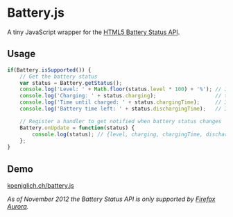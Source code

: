# Battery.js

A tiny JavaScript wrapper for the [HTML5 Battery Status API](http://www.w3.org/TR/battery-status/).

## Usage

```JavaScript
if(Battery.isSupported()) {
	// Get the battery status
	var status = Battery.getStatus();
	console.log('Level: ' + Math.floor(status.level * 100) + '%'); // 30%
	console.log('Charging: ' + status.charging);                   // true
	console.log('Time until charged: ' + status.chargingTime);     // 3600 (seconds) or Infinity
	console.log('Battery time left: ' + status.dischargingTime);   // 3600 (seconds) or Infinity

	// Register a handler to get notified when battery status changes
	Battery.onUpdate = function(status) {
		console.log(status); // {level, charging, chargingTime, dischargingTime}
	};
}
```

## Demo

[koeniglich.ch/battery.js](http://koeniglich.ch/battery.js)

*As of November 2012 the Battery Status API is only supported by [Firefox Aurora](http://www.mozilla.org/en-US/firefox/aurora/).*
